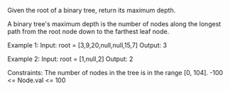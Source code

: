 
Given the root of a binary tree, return its maximum depth.

A binary tree's maximum depth is the number of nodes along the longest path from the root node down to the farthest leaf node.

 
Example 1:
Input: root = [3,9,20,null,null,15,7]
Output: 3

Example 2:
Input: root = [1,null,2]
Output: 2
 
Constraints:
The number of nodes in the tree is in the range [0, 104].
-100 <= Node.val <= 100